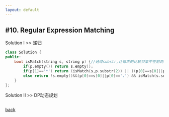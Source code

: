 ```yaml
---
layout: default
---
```


## #10. Regular Expression Matching

Solution I >> 递归

```cpp
class Solution {
public:
    bool isMatch(string s, string p) {//通过substr,让每次的比较只集中在前两个字符
        if(p.empty()) return s.empty();
        if(p[1]=='*') return (isMatch(s,p.substr(2)) || ((p[0]==s[0]||p[0]=='.')&&!s.empty()&&isMatch(s.substr(1),p)));
        else return !s.empty()&&(p[0]==s[0]||p[0]=='.') && isMatch(s.substr(1),p.substr(1));
    }
};
```

Solution II >> DP动态规划

```cpp

```


[back](./)